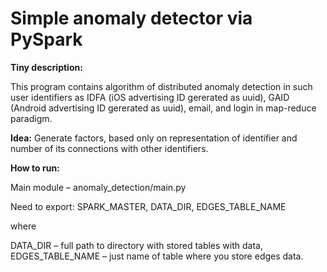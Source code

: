 # Simple anomaly detector via PySpark

**Tiny description:**

  This program contains algorithm of distributed anomaly detection in such user identifiers as IDFA (iOS advertising ID gererated as uuid), GAID (Android advertising ID gererated as uuid), email, and login in map-reduce paradigm.

**Idea:**
Generate factors, based only on representation of identifier and number of its connections with other identifiers.

**How to run:**

Main module – anomaly_detection/main.py

Need to export: SPARK_MASTER, DATA_DIR, EDGES_TABLE_NAME

where

DATA_DIR – full path to directory with stored tables with data, 
EDGES_TABLE_NAME – just name of table where you store edges data.
